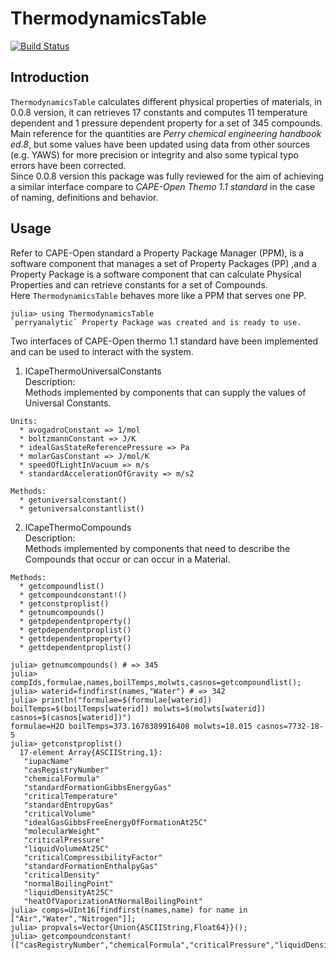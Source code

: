 # ThermodynamicsTable

[![Build Status](https://travis-ci.org/DANA-Laboratory/ThermodynamicsTable.jl.svg?branch=master)](https://travis-ci.org/DANA-Laboratory/ThermodynamicsTable.jl)

## Introduction

`ThermodynamicsTable` calculates different physical properties of materials, in 0.0.8 version, it can retrieves 17 constants and computes
11 temperature dependent and 1 pressure dependent property for a set of 345 compounds.  
Main reference for the quantities are *Perry chemical engineering handbook ed.8*,
but some values have been updated using data from other sources (e.g. YAWS) for more precision or integrity and also some typical typo errors have been corrected.  
Since 0.0.8 version this package was fully reviewed for the aim of achieving a similar interface compare to *CAPE-Open Themo 1.1 standard* in the case of naming, definitions and behavior.

## Usage
Refer to CAPE-Open standard a Property Package Manager (PPM), is a software component that manages a set of Property Packages (PP) ,and a Property Package is a software component that can calculate Physical Properties and can retrieve constants for a set of Compounds.  
Here `ThermodynamicsTable` behaves more like a PPM that serves one PP.
```
julia> using ThermodynamicsTable
`perryanalytic` Property Package was created and is ready to use.
```
Two interfaces of CAPE-Open thermo 1.1 standard have been implemented and can be used to interact with the system.  
  1. ICapeThermoUniversalConstants    
    Description:    
      Methods implemented by components that can supply the values of Universal Constants.  

    Units:
      * avogadroConstant => 1/mol
      * boltzmannConstant => J/K
      * idealGasStateReferencePressure => Pa
      * molarGasConstant => J/mol/K
      * speedOfLightInVacuum => m/s
      * standardAccelerationOfGravity => m/s2  

    Methods:
      * getuniversalconstant()
      * getuniversalconstantlist()
  2. ICapeThermoCompounds   
    Description:    
      Methods implemented by components that need to describe the Compounds that occur or can occur in a Material.    

    Methods:
      * getcompoundlist()
      * getcompoundconstant!()
      * getconstproplist()
      * getnumcompounds()
      * getpdependentproperty()
      * getpdependentproplist()
      * gettdependentproperty()
      * gettdependentproplist()

```
julia> getnumcompounds() # => 345
julia> compIds,formulae,names,boilTemps,molwts,casnos=getcompoundlist();
julia> waterid=findfirst(names,"Water") # => 342
julia> println("formulae=$(formulae[waterid]) boilTemps=$(boilTemps[waterid]) molwts=$(molwts[waterid]) casnos=$(casnos[waterid])")
formulae=H2O boilTemps=373.1678389916408 molwts=18.015 casnos=7732-18-5
julia> getconstproplist()
  17-element Array{ASCIIString,1}:
   "iupacName"
   "casRegistryNumber"
   "chemicalFormula"
   "standardFormationGibbsEnergyGas"
   "criticalTemperature"
   "standardEntropyGas"
   "criticalVolume"
   "idealGasGibbsFreeEnergyOfFormationAt25C"
   "molecularWeight"
   "criticalPressure"
   "liquidVolumeAt25C"
   "criticalCompressibilityFactor"
   "standardFormationEnthalpyGas"
   "criticalDensity"
   "normalBoilingPoint"
   "liquidDensityAt25C"
   "heatOfVaporizationAtNormalBoilingPoint"
julia> comps=UInt16[findfirst(names,name) for name in ["Air","Water","Nitrogen"]];
julia> propvals=Vector{Union{ASCIIString,Float64}}();
julia> getcompoundconstant!(["casRegistryNumber","chemicalFormula","criticalPressure","liquidDensityAt25C"],comps,propvals)
```
